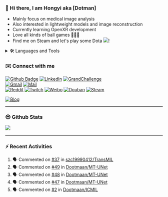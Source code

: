 
### 👋 Hi there, I am Hongyi aka [Dotman]

- Mainly focus on medical image analysis
- Also interested in lightweight models and image reconstruction
- Currently learning OpenXR development
- Love all kinds of ball games 🏸🎾🏓
- Find me on Steam and let's play some Dota <img height="14" src="https://cdn.cloudflare.steamstatic.com/apps/dota2/images/dota_react//icons/dpc.svg" />! 


<details>
 <summary>🛠️ Languages and Tools</summary>
</br>

<img align="left" alt="Python" height="26px" src="https://raw.githubusercontent.com/github/explore/80688e429a7d4ef2fca1e82350fe8e3517d3494d/topics/python/python.png" />
<img align="left" alt="Java" height="26px" src="https://raw.githubusercontent.com/github/explore/80688e429a7d4ef2fca1e82350fe8e3517d3494d/topics/java/java.png" />
<img align="left" alt="C" height="26px" src="https://raw.githubusercontent.com/github/explore/f3e22f0dca2be955676bc70d6214b95b13354ee8/topics/c/c.png" />
<img align="left" alt="Cpp" height="26px" src="https://raw.githubusercontent.com/github/explore/180320cffc25f4ed1bbdfd33d4db3a66eeeeb358/topics/cpp/cpp.png" />
<img align="left" alt="Vue" height="26px" src="https://raw.githubusercontent.com/github/explore/80688e429a7d4ef2fca1e82350fe8e3517d3494d/topics/vue/vue.png" />
<img align="left" alt="Markdown" height="26px" src="https://raw.githubusercontent.com/github/explore/80688e429a7d4ef2fca1e82350fe8e3517d3494d/topics/markdown/markdown.png" />
<img align="left" alt="Visual Studio Code" height="26px" src="https://raw.githubusercontent.com/github/explore/bbd48b997e8d0bef63f676eca4da5e1f76487b56/topics/visual-studio-code/visual-studio-code.png" />
<img align="left" alt="HTML5" height="26px" src="https://raw.githubusercontent.com/github/explore/80688e429a7d4ef2fca1e82350fe8e3517d3494d/topics/html/html.png" />
<img align="left" alt="JavaScript" height="26px" src="https://raw.githubusercontent.com/github/explore/80688e429a7d4ef2fca1e82350fe8e3517d3494d/topics/javascript/javascript.png" />
<img align="left" alt="Node.js" height="26px" src="https://raw.githubusercontent.com/github/explore/80688e429a7d4ef2fca1e82350fe8e3517d3494d/topics/nodejs/nodejs.png" />
<img align="left" alt="MySQL" height="26px" src="https://raw.githubusercontent.com/github/explore/80688e429a7d4ef2fca1e82350fe8e3517d3494d/topics/mysql/mysql.png" />
<img align="left" alt="Git" height="26px" src="https://raw.githubusercontent.com/github/explore/80688e429a7d4ef2fca1e82350fe8e3517d3494d/topics/git/git.png" />
<img align="left" alt="VR" height="26px" src="https://simpleicons.org/icons/googlecardboard.svg" />
<img align="left" alt="Terminal" height="26px" src="https://upload.wikimedia.org/wikipedia/commons/5/51/Windows_Terminal_logo.svg" />

<!-- <img height="32" width="32" src="https://unpkg.com/simple-icons@v6/icons/python.svg" />       <img height="32" width="32" src="https://unpkg.com/simple-icons@v6/icons/cplusplus.svg" />   <img height="32" width="32" src="https://unpkg.com/simple-icons@v6/icons/java.svg" />   <img height="32" width="32" src="https://unpkg.com/simple-icons@v6/icons/javascript.svg" />    <img height="32" width="32" src="https://unpkg.com/simple-icons@v6/icons/vuedotjs.svg" />     <img height="32" width="32" src="https://unpkg.com/simple-icons@v6/icons/vercel.svg" />      <img height="32" width="32" src="https://unpkg.com/simple-icons@v6/icons/pytorch.svg" />      <img height="32" width="32" src="https://unpkg.com/simple-icons@v6/icons/visualstudiocode.svg" />  -->
</br>
</details>



### ✉️ Connect with me

[![Github Badge](https://img.shields.io/github/followers/Dootmaan?style=social)](https://github.com/Dootmaan)
[![LinkedIn](https://img.shields.io/badge/-LinkedIn:Hongyi-004499?style=flat&logo=linkedin&link=https://www.linkedin.com/in/hongyi-wang-8609aa8a/)](https://www.linkedin.com/in/hongyi-wang-8609aa8a/)
[![GrandChallenge](https://img.shields.io/badge/-GrandChallenge-444444?style=flat&logo=site&link=https://grand-challenge.org/users/WangHy/)](https://grand-challenge.org/users/WangHy/)   
[![Gmail](https://img.shields.io/badge/-Gmail:njdswhy@gmail.com-c14438?style=flat&logo=Gmail&logoColor=white&link=mailto:njdswhy@gmail.com)](mailto:njdswhy@gmail.com)
[![Mail](https://img.shields.io/badge/-Work:whongyi@zju.edu.cn-ffffff?style=flat&logo=mail.ru&logoColor=blue&link=mailto:whongyi@zju.edu.cn)](mailto:whongyi@zju.edu.cn)      
[![Reddit](https://img.shields.io/badge/-Reddit-ff4500?style=flat&logo=reddit&logoColor=white&link=https://www.reddit.com/user/dootmaan)](https://www.reddit.com/user/dootmaan)
[![Twitch](https://img.shields.io/twitch/status/dootmaan?style=social)](https://www.twitch.tv/dootmaan)
[![Weibo](https://img.shields.io/badge/-Weibo-e6162d?style=flat&logo=sinaweibo&link=https://weibo.com/u/2971638172)](https://weibo.com/u/2971638172)
[![Douban](https://img.shields.io/badge/-Douban-005522?style=flat&logo=douban&link=https://www.douban.com/people/120238488/)](https://www.douban.com/people/120238488/)
[![Steam](https://img.shields.io/badge/-Steam-071E47?style=flat&logo=steam&link=https://steamcommunity.com/profiles/76561198207820131/)](https://steamcommunity.com/profiles/76561198207820131/) 

[![Blog](https://img.shields.io/badge/-Welcome_to_My_Personal_Page-1385bb?style=flat&logo=microsoftedge&link=https://dootmaan.github.io/)](https://dootmaan.github.io/) 
<!-- [![Spotify](https://img.shields.io/badge/-Spotify-000000?style=flat&logo=spotify&link=https://open.spotify.com/user/314bedcquw5bxjqzw4mtetyvtrd4)](https://open.spotify.com/user/314bedcquw5bxjqzw4mtetyvtrd4)    -->

<!-- 
---

### 🎵 Spotify Now Playing

[![Spotify](https://spotify-now-playing-e8qwsqotq-dootmaan.vercel.app/api/spotify)](https://open.spotify.com/user/314bedcquw5bxjqzw4mtetyvtrd4) -->

---

### 😎 Github Stats

<img align="bottom" src="https://github-readme-stats.vercel.app/api?username=Dootmaan&show_icons=true&icon_color=CE1D2D&text_color=718096&bg_color=000000&hide_title=true&theme=radical" />


---

### ⚡ Recent Activities

<!--START_SECTION:activity-->
1. 🗣 Commented on [#37](https://github.com/szc19990412/TransMIL/issues/37#issuecomment-2635571106) in [szc19990412/TransMIL](https://github.com/szc19990412/TransMIL)
2. 🗣 Commented on [#49](https://github.com/Dootmaan/MT-UNet/issues/49#issuecomment-2508871002) in [Dootmaan/MT-UNet](https://github.com/Dootmaan/MT-UNet)
3. 🗣 Commented on [#48](https://github.com/Dootmaan/MT-UNet/issues/48#issuecomment-2508870552) in [Dootmaan/MT-UNet](https://github.com/Dootmaan/MT-UNet)
4. 🗣 Commented on [#47](https://github.com/Dootmaan/MT-UNet/issues/47#issuecomment-2508869703) in [Dootmaan/MT-UNet](https://github.com/Dootmaan/MT-UNet)
5. 🗣 Commented on [#2](https://github.com/Dootmaan/ICMIL/issues/2#issuecomment-2505648050) in [Dootmaan/ICMIL](https://github.com/Dootmaan/ICMIL)
<!--END_SECTION:activity-->



<!--
**Dootmaan/Dootmaan** is a ✨ _special_ ✨ repository because its `README.md` (this file) appears on your GitHub profile.

Here are some ideas to get you started:

- 🔭 I’m currently working on ...
- 🌱 I’m currently learning ...
- 👯 I’m looking to collaborate on ...
- 🤔 I’m looking for help with ...
- 💬 Ask me about ...
- 📫 How to reach me: ...
- 😄 Pronouns: ...
- ⚡ Fun fact: ...
-->
